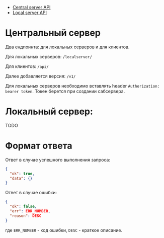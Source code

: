 - [Central server API](central_server.md)
- [Local server API](local_server.md)

# Центральный сервер
Два ендпоинта: для локальных серверов и для клиентов.

Для локальных серверов: `/localserver/`

Для клиентов: `/api/`

Далее добавляется версия: `/v1/`

Для локальных серверов необходимо вставлять header `Authorization: bearer token`. Токен берется при создании сабсервера.


# Локальный сервер:
TODO

# Формат ответа
Ответ в случае успешного выполнения запроса:
```json
{
  "ok": true,
  "data": {}
}
```
Ответ в случае ошибки:
```json
{
  "ok": false,
  "err": ERR_NUMBER,
  "reason": DESC
}
```
где `ERR_NUMBER` - код ошибки, `DESC` - краткое описание.
